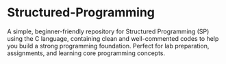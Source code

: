 # Structured-Programming
A simple, beginner-friendly repository for Structured Programming (SP) using the C language, containing clean and well-commented codes to help you build a strong programming foundation. Perfect for lab preparation, assignments, and learning core programming concepts.
